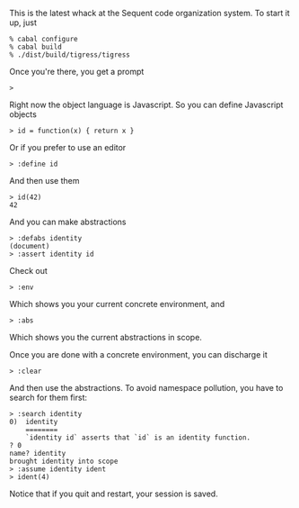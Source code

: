 This is the latest whack at the Sequent code organization system.  To start it
up, just

    % cabal configure
    % cabal build
    % ./dist/build/tigress/tigress

Once you're there, you get a prompt

    > 

Right now the object language is Javascript.  So you can define Javascript
objects

    > id = function(x) { return x }

Or if you prefer to use an editor

    > :define id

And then use them

    > id(42)
    42

And you can make abstractions

    > :defabs identity
    (document)
    > :assert identity id

Check out

    > :env

Which shows you your current concrete environment, and

    > :abs

Which shows you the current abstractions in scope.

Once you are done with a concrete environment, you can discharge it

    > :clear

And then use the abstractions.  To avoid namespace pollution, you have to search
for them first:

    > :search identity
    0)  identity
        ========
        `identity id` asserts that `id` is an identity function.
    ? 0
    name? identity
    brought identity into scope
    > :assume identity ident
    > ident(4)

Notice that if you quit and restart, your session is saved.
